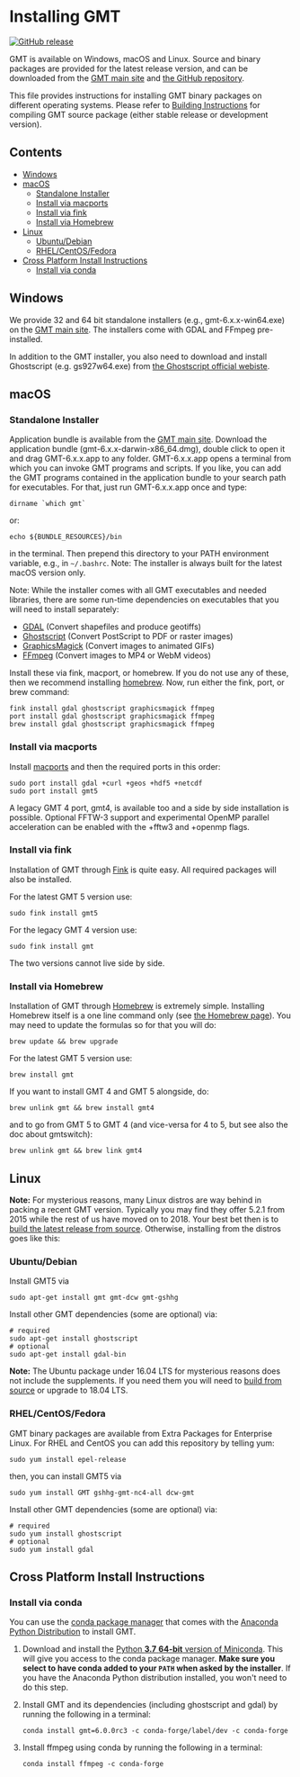 # Installing GMT

[![GitHub release](https://img.shields.io/github/release/GenericMappingTools/gmt)](https://github.com/GenericMappingTools/gmt/releases)

GMT is available on Windows, macOS and Linux.
Source and binary packages are provided for the latest release version,
and can be downloaded from the [GMT main site](https://www.generic-mapping-tools.org)
and [the GitHub repository](https://github.com/GenericMappingTools/gmt/releases).

This file provides instructions for installing GMT binary packages on
different operating systems. Please refer to [Building Instructions](BUILDING.md)
for compiling GMT source package (either stable release or development version).

## Contents

- [Windows](#windows)
- [macOS](#macos)
  * [Standalone Installer](#standalone-installer)
  * [Install via macports](#install-via-macports)
  * [Install via fink](#install-via-fink)
  * [Install via Homebrew](#install-via-homebrew)
- [Linux](#linux)
  * [Ubuntu/Debian](#ubuntudebian)
  * [RHEL/CentOS/Fedora](#rhelcentosfedora)
- [Cross Platform Install Instructions](#cross-platform-install-instructions)
  * [Install via conda](#install-via-conda)

## Windows

We provide 32 and 64 bit standalone installers (e.g., gmt-6.x.x-win64.exe)
on the [GMT main site](https://www.generic-mapping-tools.org).
The installers come with GDAL and FFmpeg pre-installed.

In addition to the GMT installer, you also need to download and install Ghostscript (e.g. gs927w64.exe)
from [the Ghostscript official webiste](https://github.com/ArtifexSoftware/ghostpdl-downloads/releases).

## macOS

### Standalone Installer

Application bundle is available from the [GMT main site](https://www.generic-mapping-tools.org).
Download the application bundle (gmt-6.x.x-darwin-x86_64.dmg), double click to open it
and drag GMT-6.x.x.app to any folder.
GMT-6.x.x.app opens a terminal from which you can invoke GMT programs and scripts.
If you like, you can add the GMT programs contained in the application bundle to
your search path for executables. For that, just run GMT-6.x.x.app once and type:

    dirname `which gmt`

or:

    echo ${BUNDLE_RESOURCES}/bin

in the terminal. Then prepend this directory to your PATH environment variable,
e.g., in `~/.bashrc`. Note: The installer is always built for the latest macOS version only.

Note: While the installer comes with all GMT executables and needed libraries, there are some
run-time dependencies on executables that you will need to install separately:

- [GDAL](https://www.gdal.org/) (Convert shapefiles and produce geotiffs)
- [Ghostscript](https://www.ghostscript.com/) (Convert PostScript to PDF or raster images)
- [GraphicsMagick](http://www.graphicsmagick.org/) (Convert images to animated GIFs)
- [FFmpeg](http://www.ffmpeg.org/) (Convert images to MP4 or WebM videos)

Install these via fink, macport, or homebrew. If you do not use any of these, then
we recommend installing [homebrew](https://brew.sh/). Now, run either the fink, port,
or brew command:

    fink install gdal ghostscript graphicsmagick ffmpeg
    port install gdal ghostscript graphicsmagick ffmpeg
    brew install gdal ghostscript graphicsmagick ffmpeg

### Install via macports

Install [macports](https://www.macports.org/) and then the required ports in this order:

    sudo port install gdal +curl +geos +hdf5 +netcdf
    sudo port install gmt5

A legacy GMT 4 port, gmt4, is available too and a side by side installation is possible.
Optional FFTW-3 support and experimental OpenMP parallel acceleration can be
enabled with the +fftw3 and +openmp flags.

### Install via fink

Installation of GMT through [Fink](http://www.finkproject.org/) is quite easy.
All required packages will also be installed.

For the latest GMT 5 version use:

    sudo fink install gmt5

For the legacy GMT 4 version use:

    sudo fink install gmt

The two versions cannot live side by side.

### Install via Homebrew

Installation of GMT through [Homebrew](https://brew.sh/) is extremely simple.
Installing Homebrew itself is a one line command only (see [the Homebrew page](https://brew.sh/)).
You may need to update the formulas so for that you will do:

    brew update && brew upgrade

For the latest GMT 5 version use:

    brew install gmt

If you want to install GMT 4 and GMT 5 alongside, do:

    brew unlink gmt && brew install gmt4

and to go from GMT 5 to GMT 4 (and vice-versa for 4 to 5, but see also the doc about gmtswitch):

    brew unlink gmt && brew link gmt4

## Linux

**Note:** For mysterious reasons, many Linux distros are way behind in packing
a recent GMT version. Typically you may find they offer 5.2.1 from 2015 while
the rest of us have moved on to 2018. Your best bet then is to
[build the latest release from source](BUILDING.md).
Otherwise, installing from the distros goes like this:

### Ubuntu/Debian

Install GMT5 via

    sudo apt-get install gmt gmt-dcw gmt-gshhg

Install other GMT dependencies (some are optional) via:

    # required
    sudo apt-get install ghostscript
    # optional
    sudo apt-get install gdal-bin

**Note:** The Ubuntu package under 16.04 LTS for mysterious reasons does not
include the supplements. If you need them you will need to
[build from source](BUILDING.md) or upgrade to 18.04 LTS.

### RHEL/CentOS/Fedora

GMT binary packages are available from Extra Packages for Enterprise Linux.
For RHEL and CentOS you can add this repository by telling yum:

    sudo yum install epel-release

then, you can install GMT5 via

    sudo yum install GMT gshhg-gmt-nc4-all dcw-gmt

Install other GMT dependencies (some are optional) via:

    # required
    sudo yum install ghostscript
    # optional
    sudo yum install gdal

## Cross Platform Install Instructions

### Install via conda

You can use the [conda package manager](https://conda.io/) that comes with the
[Anaconda Python Distribution](https://www.anaconda.com/distribution/) to install GMT.

1. Download and install the [Python **3.7** **64-bit** version of Miniconda](https://conda.io/en/latest/miniconda.html).
   This will give you access to the conda package manager. **Make sure you select to
   have conda added to your `PATH` when asked by the installer**. If you have
   the Anaconda Python distribution installed, you won't need to do this step.
2. Install GMT and its dependencies (including ghostscript and gdal) by running
   the following in a terminal:

   ```
   conda install gmt=6.0.0rc3 -c conda-forge/label/dev -c conda-forge
   ```

3. Install ffmpeg using conda by running the following in a terminal:

   ```
   conda install ffmpeg -c conda-forge
   ```
